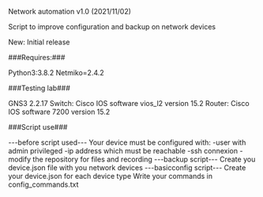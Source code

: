 Network automation v1.0 (2021/11/02)

Script to improve configuration and backup on network devices

New:
Initial release

###Requires:###

Python3:3.8.2
Netmiko=2.4.2

###Testing lab###

GNS3 2.2.17
Switch: Cisco IOS software vios_l2 version 15.2
Router: Cisco IOS software 7200 version 15.2


###Script use###

---before script used---
Your device must be configured with:
-user with admin privileged
-ip address which must be reachable
-ssh connexion
-modify the repository for files and recording
---backup script---
Create you device.json file with you network devices
---basicconfig script---
Create your device.json for each device type
Write your commands in config_commands.txt
